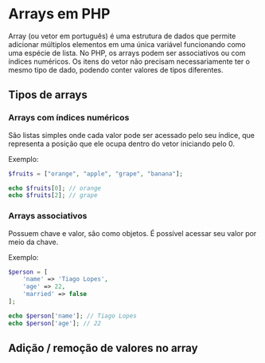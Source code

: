 # Arrays em PHP

Array (ou vetor em português) é uma estrutura de dados que permite adicionar múltiplos elementos em uma única variável funcionando como uma espécie de lista. No PHP, os arrays podem ser associativos ou com índices numéricos. Os itens do vetor não precisam necessariamente ter o mesmo tipo de dado, podendo conter valores de tipos diferentes.


## Tipos de arrays
### Arrays com índices numéricos

São listas simples onde cada valor pode ser acessado pelo seu índice, que representa a posição que ele ocupa dentro do vetor iniciando pelo 0.

Exemplo:
```php
$fruits = ["orange", "apple", "grape", "banana"];

echo $fruits[0]; // orange
echo $fruits[2]; // grape
```

### Arrays associativos

Possuem chave e valor, são como objetos. É possível acessar seu valor por meio da chave.

Exemplo:
```php
$person = [
	'name' => 'Tiago Lopes',
	'age' => 22,
	'married' => false
];

echo $person['name']; // Tiago Lopes
echo $person['age']; // 22
```

## Adição / remoção de valores no array